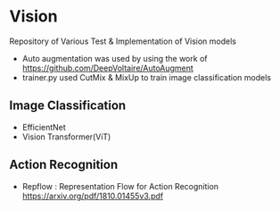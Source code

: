 # Vision
Repository of Various Test & Implementation of Vision models
* Auto augmentation was used by using the work of https://github.com/DeepVoltaire/AutoAugment
* trainer.py used CutMix & MixUp to train image classification models

## Image Classification
* EfficientNet
* Vision Transformer(ViT)

## Action Recognition
* Repflow : Representation Flow for Action Recognition https://arxiv.org/pdf/1810.01455v3.pdf
